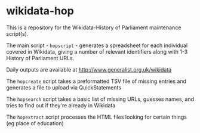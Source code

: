 # wikidata-hop

This is a repository for the Wikidata-History of Parliament maintenance script(s).

The main script - `hopscript` - generates a spreadsheet for each individual covered in Wikidata, giving a number of relevant identifiers along with 1-3 History of Parliament URLs.

Daily outputs are available at http://www.generalist.org.uk/wikidata

The `hopcreate` script takes a preformatted TSV file of missing entries and generates a file to upload via QuickStatements 

The `hopsearch` script takes a basic list of missing URLs, guesses names, and tries to find out if they're already in Wikidata

The `hopextract` script processes the HTML files looking for certain things (eg place of education)
